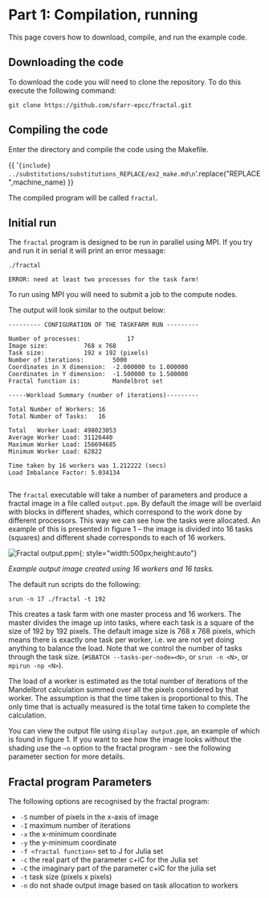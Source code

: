 # Part 1: Compilation, running

This page covers how to download, compile, and run the example code.


## Downloading the code

To download the code you will need to clone the repository. To do this execute the following command:

```
git clone https://github.com/sfarr-epcc/fractal.git
```



## Compiling the code

Enter the directory and compile the code using the Makefile.

{{  '```{include} ../substitutions/substitutions_REPLACE/ex2_make.md\n```'.replace("REPLACE",machine_name) }}

The compiled program will be called ``fractal``.


## Initial run
The ``fractal`` program is designed to be run in parallel using MPI. If you try and run it in serial it will print an error message:

``./fractal``

```
ERROR: need at least two processes for the task farm!
```

To run using MPI you will need to submit a job to the compute nodes.





The output will look similar to the output below:

```
--------- CONFIGURATION OF THE TASKFARM RUN ---------

Number of processes:			 17
Image size:			 768 x 768 
Task size:			 192 x 192 (pixels)
Number of iterations:		 5000
Coordinates in X dimension:	 -2.000000 to 1.000000
Coordinates in Y dimension:	 -1.500000 to 1.500000
Fractal function is:		 Mandelbrot set

-----Workload Summary (number of iterations)---------

Total Number of Workers: 16
Total Number of Tasks:   16

Total   Worker Load: 498023053
Average Worker Load: 31126440
Maximum Worker Load: 156694685
Minimum Worker Load: 62822

Time taken by 16 workers was 1.212222 (secs)
Load Imbalance Factor: 5.034134


```




The ``fractal`` executable will take a number of parameters and produce a fractal image in a file called ``output.ppm``. By default the image will be
overlaid with blocks in different shades, which correspond to the work done by different processors. This way we can see how the tasks were allocated. An example of this is presented in figure 1 – the image is divided into 16 tasks (squares) and different shade corresponds to each of 16 workers.

![Fractal output.ppm]( ./images/fractal_output.png){: style="width:500px;height:auto"}

*Example output image created using 16 workers and 16 tasks.*

The default run scripts do the following:

```
srun -n 17 ./fractal -t 192
```

This creates a task farm with one master process and 16 workers. The master divides the image up into tasks, where each task is a square of the size of 192 by 192 pixels. The default image size is 768 x 768 pixels, which means there is exactly one task per worker, i.e. we are not yet doing anything to balance the load. Note that we control the number of tasks through the task size. (``#SBATCH --tasks-per-node=<N>``, or ``srun -n <N>``, or ``mpirun -np <N>``).

The load of a worker is estimated as the total number of iterations of the Mandelbrot calculation summed over all the pixels considered by that worker. The assumption is that the time taken is proportional to this. The only time that is actually measured is the total time taken to complete the calculation.

You can view the output file using ``display output.ppm``, an example of which is found in figure 1. If you want to see how the image looks without the shading use the ``–n`` option to the fractal program - see the following parameter section for more details.

## Fractal program Parameters

The following options are recognised by the fractal program:

- ``-S``  number of pixels in the x-axis of image
- ``-I``  maximum number of iterations
- ``-x`` the x-minimum coordinate
- ``-y`` the y-minimum coordinate
- ``-f <fractal function>`` set to J for Julia set
- ``-c`` the real part of the parameter c+iC for the Julia set
- ``-C`` the imaginary part of the parameter c+iC for the julia set
- ``-t`` task size (pixels x pixels)
- ``-n`` do not shade output image based on task allocation to workers



